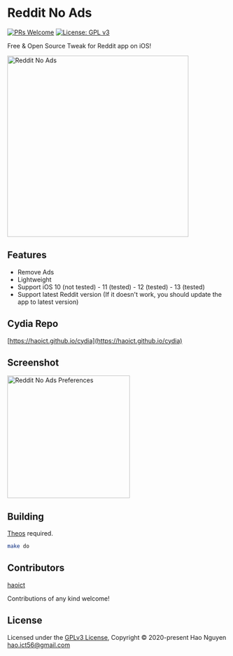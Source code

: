 # Reddit No Ads

[![PRs Welcome](https://img.shields.io/badge/PRs-welcome-brightgreen.svg?style=flat-square)](http://makeapullrequest.com)
[![License: GPL v3](https://img.shields.io/badge/License-GPLv3-blue.svg)](https://www.gnu.org/licenses/gpl-3.0)

Free & Open Source Tweak for Reddit app on iOS!

<img src="https://haoict.github.io/cydia/images/rnabanner.jpg" alt="Reddit No Ads" width="414"/>

## Features
- Remove Ads
- Lightweight
- Support iOS 10 (not tested) - 11 (tested) - 12 (tested) - 13 (tested)
- Support latest Reddit version (If it doesn't work, you should update the app to latest version)

## Cydia Repo

[https://haoict.github.io/cydia](https://haoict.github.io/cydia)

## Screenshot

<img src="https://haoict.github.io/cydia/images/rnapref.png" alt="Reddit No Ads Preferences" width="280"/>

## Building

[Theos](https://github.com/theos/theos) required.

```bash
make do
```

## Contributors

[haoict](https://github.com/haoict)

Contributions of any kind welcome!

## License

Licensed under the [GPLv3 License](./LICENSE), Copyright © 2020-present Hao Nguyen <hao.ict56@gmail.com>